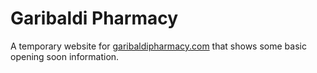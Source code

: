 # Garibaldi Pharmacy

A temporary website for [garibaldipharmacy.com](https://garibaldipharmacy.com) that shows some basic opening soon information.

